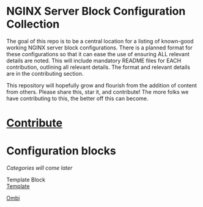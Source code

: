 # NGINX Server Block Configuration Collection

The goal of this repo is to be a central location for a listing of known-good working NGINX server block configurations. There is a planned format for these configurations so that it can ease the use of ensuring ALL relevant details are noted. This will include mandatory README files for EACH contribution, outlining all relevant details. The format and relevant details are in the contributing section.

This repository will hopefully grow and flourish from the addition of content from others. Please share this, star it, and contribute! The more folks we have contributing to this, the better off this can become.

# [Contribute](/contributing.md)

# Configuration blocks
*Categories will come later*

Template Block  
[Template](-template-/readme.md)

[Ombi](/ombi/readme.md)
